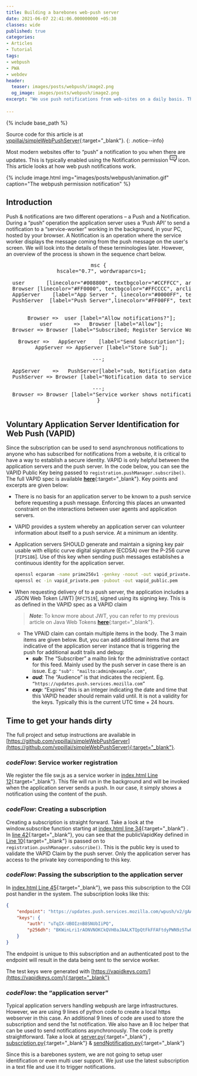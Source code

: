 ```yaml
---
title: Building a barebones web-push server
date: 2021-06-07 22:41:06.000000000 +05:30
classes: wide
published: true
categories:
- Articles
- Tutorial
tags:
- webpush
- PWA
- webdev
header:
  teaser: images/posts/webpush/image2.png
  og_image: images/posts/webpush/image2.png
excerpt: "We use push notifications from web-sites on a daily basis. This article is about building one from the ground-up in order to understand how the whole system pipeline works."

---
```



<style>
div {
  text-align: justify;
  text-justify: inter-word;
}
</style>

{% include base_path %}

Source code for this article is at [vppillai/simpleWebPushServer](https://github.com/vppillai/simpleWebPushServer){:target="\_blank"}.
{: .notice--info}

<script type="text/javascript" async
  src="/assets/js/thirdparty/mscgen-inpage.js ">
</script>

Most modern websites offer to “push” a notification to you when there are updates. This is typically enabled using the Notification permission ![](images/posts/webpush/image1.png) icon. This article looks at how web push notifications work.


{% include image.html
	img="images/posts/webpush/animation.gif"
	caption="The webpush permission notification"
%}

## Introduction

Push & notifications are two different operations – a Push and a Notification. During a “push” operation the application server uses a ‘Push API’ to send a notification to a “service-worker” working in the background, in your PC, hosted by your browser. A Notification is an operation where the service worker displays the message coming from the push message on the user's screen. We will look into the details of these terminologies later. However, an overview of the process is shown in the sequence chart below.

<pre class='code mscgen mscgen_js' style="text-align: center;">
msc {
  hscale="0.7", wordwraparcs=1;

  user       [linecolor="#008800", textbgcolor="#CCFFCC", arclinecolor="#008800"],
  Browser [linecolor="#FF0000", textbgcolor="#FFCCCC", arclinecolor="#FF0000"],
  AppServer    [label="App Server ", linecolor="#0000FF", textbgcolor="#CCCCFF", arclinecolor="#0000FF"],
  PushServer  [label="Push Server",linecolor="#FF00FF", textbgcolor="#FFCCFF", arclinecolor="#FF00FF"];
  
  
  Browser =>  user [label="Allow notifications?"];
  user       =>   Browser [label="Allow"];
  Browser => Browser [label="Subscribed; Register Service Worker"];
  
  Browser =>   AppServer    [label="Send Subscription"];
  AppServer => AppServer [label="Store Sub"];

---;

  AppServer    =>   PushServer[label="sub, Notification data"];
  PushServer => Browser [label="Notification data to service worker"];
  
---;
  Browser => Browser [label="Service worker shows notification"] ;
}

</pre>

## Voluntary Application Server Identification for Web Push (VAPID)

Since the subscription can be used to send asynchronous notifications to anyone who has subscribed for notifications from a website, it is critical to have a way to establish a secure identity. VAPID is only helpful between the application servers and the push server. In the code below, you can see the VAPID Public Key being passed to `registration.pushManager.subscribe()`. The full VAPID spec is available [**here**](https://datatracker.ietf.org/doc/html/draft-ietf-webpush-vapid-00){:target="\_blank"}. Key points and excerpts are given below:

-	There is no basis for an application server to be known to a push service before requesting a push message. Enforcing this places an unwanted constraint on the interactions between user agents and application servers.
-	VAPID  provides a system whereby an application server can volunteer information about itself to a push service. At a minimum an identity.
-	Application servers SHOULD generate and maintain a signing key pair usable with elliptic curve digital signature (ECDSA) over the P-256 curve [`FIPS186`].  Use of this key when sending push messages establishes a continuous identity for the application server.

    ```bash
    openssl ecparam -name prime256v1 -genkey -noout -out vapid_private.pem
    openssl ec -in vapid_private.pem -pubout -out vapid_public.pem
    ```

-	When requesting delivery of to a push server, the application includes a JSON Web Token (JWT) [`RFC7519`], signed using its signing key. This is as defined in the VAPID spec as a VAPID claim

    > ***Note***: To know more about JWT, you can refer to my previous article on Java Web Tokens [**here**](/articles/tutorial/understanding-JSON-web-tokens/){:target="\_blank"}. 

    - The VPAID claim can contain multiple items in the body. The 3 main items are given below. But, you can add additional items that are indicative of the application server instance that is triggering the push for additional audit trails and debug:
        - ***sub***: The “Subscriber” a mailto link for the administrative contact for this feed. Mainly used by the push server in case there is an issue. E.g: `"sub": "mailto:admin@example.com"`,
        - ***aud***: The “Audience” is that indicates the recipient.  Eg. `“https://updates.push.services.mozilla.com”`
        - ***exp***: “Expires” this is an integer indicating the date and time that this VAPID header should remain valid until. It is not a validity for the keys. Typically this is the current UTC time + 24 hours. 

## Time to get your hands dirty

The full project and setup instructions are available in [https://github.com/vppillai/simpleWebPushServer](https://github.com/vppillai/simpleWebPushServer){:target="_blank"}.

### _codeFlow_: Service worker registration

We register the file sw.js as a service worker in [index.html Line 12](https://github.com/vppillai/simpleWebPushServer/blob/0c3c10a2150550f9e0a8f40eca85aca5f89dacd0/index.html#L12){:target="_blank"}. This file will run in the background and will be invoked when the application server sends a push. In our case, it simply shows a notification using the content of the push. 


### _codeFlow_: Creating a subscription

Creating a subscription is straight forward. Take a look at the window.subscribe function  starting at [index.html line 34](https://github.com/vppillai/simpleWebPushServer/blob/0c3c10a2150550f9e0a8f40eca85aca5f89dacd0/index.html#L34){:target="_blank"} . In [line 42](https://github.com/vppillai/simpleWebPushServer/blob/0c3c10a2150550f9e0a8f40eca85aca5f89dacd0/index.html#L42){:target="_blank"}, you can see that the publicVapidKey defined in [Line 10](https://github.com/vppillai/simpleWebPushServer/blob/0c3c10a2150550f9e0a8f40eca85aca5f89dacd0/index.html#L10){:target="_blank"} is passed on to `registration.pushManager.subscribe()`. This is the public key is used to validate the VAPID Claim by the push server. Only the application server has access to the private key corresponding to this key. 

### _codeFlow_: Passing the subscription to the application server

In [index.html Line 45](https://github.com/vppillai/simpleWebPushServer/blob/0c3c10a2150550f9e0a8f40eca85aca5f89dacd0/index.html#L45){:target="_blank"}, we pass this subscription to the CGI post handler in the system. The subscription looks like this:

```json
{
    "endpoint": "https://updates.push.services.mozilla.com/wpush/v2/gAAAAABguiX6BAmaIsMsrVpE0qmz19jppZKaYvVIG8I6KVc8zyHHQbncEVgCstSFUMY-cHybm5EJRbdvTvfk1DNjg2vRlD_SqssiUbcLoCbnXG_w0iV4pO1ZlTYo50tT6x7jWttqJ4pIKz90QJq2qQAuJTZZbOQlJJMwFaGeavOvU4Mc8l-OUgM",
    "keys": {
        "auth": "uTqIX-UBOIznB8SNUbIiPQ",
        "p256dh": "BKWinLri1rAONVNOKCkQVH0aJAALKTQpQtFkFFAFtdyPWN9z5TwUfzljJpSpnjPsJB7OQi00cQry3ZgIRZKeizc"
    }
}
```

The endpoint is unique to this subscription and an authenticated post to the endpoint will result in the data being sent to the service worker.

The test keys were generated with [https://vapidkeys.com/](https://vapidkeys.com/){:target="_blank"}


### _codeFlow_: the “application server”

Typical application servers handling webpush are large infrastructures. However, we are using 9 lines of python code to create a local https webserver in this case. An additional 9 lines of code are used to store the subscription and send the 1st notification. We also have an 8 loc helper that can be used to send notifications asynchronously. The code is pretty straightforward. Take a look at [server.py](https://github.com/vppillai/simpleWebPushServer/blob/main/server.py){:target="_blank"} , [subscription.py](https://github.com/vppillai/simpleWebPushServer/blob/main/subscription.py){:target="_blank"} & [sendNotification.py](https://github.com/vppillai/simpleWebPushServer/blob/main/sendNotification.py){:target="_blank"}

Since this is a barebones system, we are not going to setup user identification or even multi user support. We just use the latest subscription in a text file and use it to trigger notifications. 
